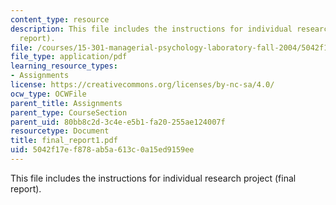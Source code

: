```yaml
---
content_type: resource
description: This file includes the instructions for individual research project (final
  report).
file: /courses/15-301-managerial-psychology-laboratory-fall-2004/5042f17ef878ab5a613c0a15ed9159ee_final_report1.pdf
file_type: application/pdf
learning_resource_types:
- Assignments
license: https://creativecommons.org/licenses/by-nc-sa/4.0/
ocw_type: OCWFile
parent_title: Assignments
parent_type: CourseSection
parent_uid: 80bb8c2d-3c4e-e5b1-fa20-255ae124007f
resourcetype: Document
title: final_report1.pdf
uid: 5042f17e-f878-ab5a-613c-0a15ed9159ee
---
```

This file includes the instructions for individual research project (final report).
